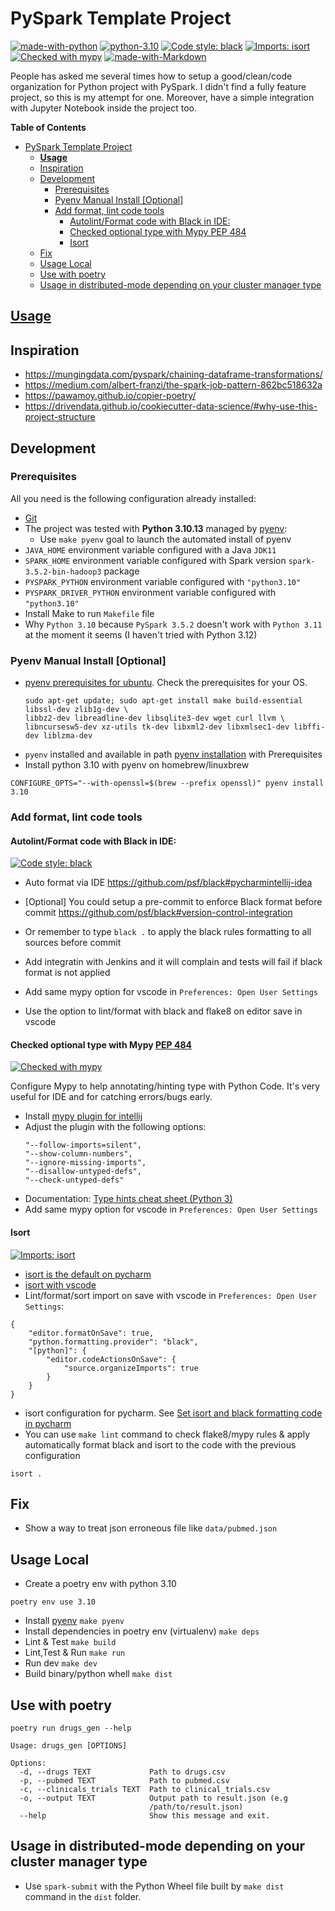 
# PySpark Template Project #

[![made-with-python](https://img.shields.io/badge/Made%20with-Python-1f425f.svg)](https://www.python.org/)
[![python-3.10](https://img.shields.io/badge/Python-%203.10%20-blue)](https://www.python.org/)
[![Code style: black](https://img.shields.io/badge/code%20style-black-000000.svg)](https://github.com/psf/black)
[![Imports: isort](https://img.shields.io/badge/%20imports-isort-%231674b1?style=flat&labelColor=ef8336)](https://pycqa.github.io/isort/)
[![Checked with mypy](https://camo.githubusercontent.com/34b3a249cd6502d0a521ab2f42c8830b7cfd03fa/687474703a2f2f7777772e6d7970792d6c616e672e6f72672f7374617469632f6d7970795f62616467652e737667)](http://mypy-lang.org/)
[![made-with-Markdown](https://img.shields.io/badge/Made%20with-Markdown-1f425f.svg)](http://commonmark.org)

People has asked me several times how to setup a good/clean/code organization for Python project with PySpark. I didn't find a fully feature project, so this is my attempt for one. Moreover, have a simple integration with Jupyter Notebook inside the project too.

**Table of Contents**
- [PySpark Template Project](#pyspark-template-project)
  - [**Usage**](#usage)
  - [Inspiration](#inspiration)
  - [Development](#development)
    - [Prerequisites](#prerequisites)
    - [Pyenv Manual Install \[Optional\]](#pyenv-manual-install-optional)
    - [Add format, lint code tools](#add-format-lint-code-tools)
      - [Autolint/Format code with Black in IDE:](#autolintformat-code-with-black-in-ide)
      - [Checked optional type with Mypy PEP 484](#checked-optional-type-with-mypy-pep-484)
      - [Isort](#isort)
  - [Fix](#fix)
  - [Usage Local](#usage-local)
  - [Use with poetry](#use-with-poetry)
  - [Usage in distributed-mode depending on your cluster manager type](#usage-in-distributed-mode-depending-on-your-cluster-manager-type)

## [**Usage**](USAGE.md)

## Inspiration

* https://mungingdata.com/pyspark/chaining-dataframe-transformations/
* https://medium.com/albert-franzi/the-spark-job-pattern-862bc518632a
* https://pawamoy.github.io/copier-poetry/
* https://drivendata.github.io/cookiecutter-data-science/#why-use-this-project-structure

## Development

### Prerequisites
All you need is the following configuration already installed:

* [Git](https://git-scm.com/book/en/v2/Getting-Started-Installing-Git)
* The project was tested with **Python 3.10.13** managed by [pyenv](https://github.com/pyenv):
  * Use `make pyenv` goal to launch the automated install of pyenv
* `JAVA_HOME` environment variable configured with a Java `JDK11`
* `SPARK_HOME` environment variable configured with Spark version `spark-3.5.2-bin-hadoop3` package
* `PYSPARK_PYTHON` environment variable configured with `"python3.10"`
* `PYSPARK_DRIVER_PYTHON` environment variable configured with `"python3.10"`
* Install Make to run `Makefile` file
* Why `Python 3.10` because `PySpark 3.5.2` doesn't work with `Python 3.11` at the moment it seems (I haven't tried with Python 3.12)

### Pyenv Manual Install [Optional]

* [pyenv prerequisites for ubuntu](https://github.com/pyenv/pyenv/wiki#suggested-build-environment). Check the prerequisites for your OS.
  ```
  sudo apt-get update; sudo apt-get install make build-essential libssl-dev zlib1g-dev \
  libbz2-dev libreadline-dev libsqlite3-dev wget curl llvm \
  libncursesw5-dev xz-utils tk-dev libxml2-dev libxmlsec1-dev libffi-dev liblzma-dev
  ```
* `pyenv` installed and available in path [pyenv installation](https://github.com/pyenv/pyenv#installation) with Prerequisites
* Install python 3.10 with pyenv on homebrew/linuxbrew
```shell
CONFIGURE_OPTS="--with-openssl=$(brew --prefix openssl)" pyenv install 3.10
```

### Add format, lint code tools

#### Autolint/Format code with Black in IDE:

[![Code style: black](https://img.shields.io/badge/code%20style-black-000000.svg)](https://github.com/psf/black)

* Auto format via IDE https://github.com/psf/black#pycharmintellij-idea
* [Optional] You could setup a pre-commit to enforce Black format before commit https://github.com/psf/black#version-control-integration
* Or remember to type `black .` to apply the black rules formatting to all sources before commit
* Add integratin with Jenkins and it will complain and tests will fail if black format is not applied

* Add same mypy option for vscode in `Preferences: Open User Settings`
* Use the option to lint/format with black and flake8 on editor save in vscode

#### Checked optional type with Mypy [PEP 484](https://www.python.org/dev/peps/pep-0484/)

[![Checked with mypy](https://camo.githubusercontent.com/34b3a249cd6502d0a521ab2f42c8830b7cfd03fa/687474703a2f2f7777772e6d7970792d6c616e672e6f72672f7374617469632f6d7970795f62616467652e737667)](http://mypy-lang.org/)

Configure Mypy to help annotating/hinting type with Python Code. It's very useful for IDE and for catching errors/bugs early. 

* Install [mypy plugin for intellij](https://plugins.jetbrains.com/plugin/11086-mypy)
* Adjust the plugin with the following options:
    ```
    "--follow-imports=silent",
    "--show-column-numbers",
    "--ignore-missing-imports",
    "--disallow-untyped-defs",
    "--check-untyped-defs"
    ```  
* Documentation: [Type hints cheat sheet (Python 3)](https://mypy.readthedocs.io/en/stable/cheat_sheet_py3.html)
* Add same mypy option for vscode in `Preferences: Open User Settings` 

#### Isort

[![Imports: isort](https://img.shields.io/badge/%20imports-isort-%231674b1?style=flat&labelColor=ef8336)](https://pycqa.github.io/isort/)

* [isort is the default on pycharm](https://www.jetbrains.com/help/pycharm/code-style-python.html#imports_table)
* [isort with vscode](https://cereblanco.medium.com/setup-black-and-isort-in-vscode-514804590bf9)
* Lint/format/sort import on save with vscode in `Preferences: Open User Settings`:

```
{
    "editor.formatOnSave": true,
    "python.formatting.provider": "black",
    "[python]": {
        "editor.codeActionsOnSave": {
            "source.organizeImports": true
        }
    }
}
```

* isort configuration for pycharm. See [Set isort and black formatting code in pycharm](https://www.programmersought.com/article/23126972182/)
* You can use `make lint` command to check flake8/mypy rules & apply automatically format black and isort to the code with the previous configuration

```
isort .
```

## Fix

* Show a way to treat json erroneous file like `data/pubmed.json`

## Usage Local

* Create a poetry env with python 3.10
```shell
poetry env use 3.10
```
* Install [pyenv](https://github.com/pyenv) `make pyenv`
* Install dependencies in poetry env (virtualenv) `make deps`
* Lint & Test `make build`
* Lint,Test & Run `make run`
* Run dev `make dev`
* Build binary/python whell `make dist`

## Use with poetry

`poetry run drugs_gen --help` 

```
Usage: drugs_gen [OPTIONS]

Options:
  -d, --drugs TEXT             Path to drugs.csv
  -p, --pubmed TEXT            Path to pubmed.csv
  -c, --clinicals_trials TEXT  Path to clinical_trials.csv
  -o, --output TEXT            Output path to result.json (e.g
                               /path/to/result.json)
  --help                       Show this message and exit.
```

## Usage in distributed-mode depending on your cluster manager type

* Use `spark-submit` with the Python Wheel file built by `make dist` command in the `dist` folder.
